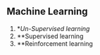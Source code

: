 ##  Machine Learning

1.  **Un-Supervised learning*
2.  **Supervised learning
3.  **Reinforcement  learning
